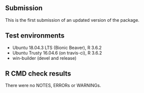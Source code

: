 ## Submission

This is the first submission of an updated version of the package.

## Test environments

* Ubuntu 18.04.3 LTS (Bionic Beaver), R 3.6.2
* Ubuntu Trusty 16.04.6 (on travis-ci), R 3.6.2
* win-builder (devel and release)

## R CMD check results

There were no NOTES, ERRORs or WARNINGs.
